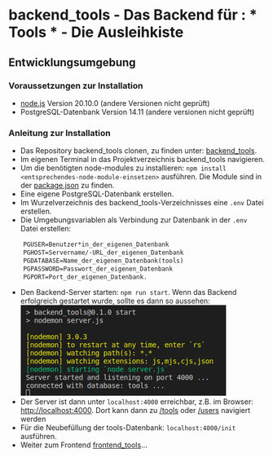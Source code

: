 # backend_tools - Das Backend für : * Tools * - Die Ausleihkiste 

## Entwicklungsumgebung

### Voraussetzungen zur Installation

- [node.js](nodejs.org) Version 20.10.0 (andere Versionen nicht geprüft)
- PostgreSQL-Datenbank Version 14.11 (andere versionen nicht geprüft)

### Anleitung zur Installation

- Das Repository backend_tools clonen, zu finden unter: [backend_tools](https://github.com/eliseHtw/backend_tools.git).
- Im eigenen Terminal in das Projektverzeichnis backend_tools navigieren.
- Um die benötigten node-modules zu installieren: `npm install <entsprechendes-node-module-einsetzen>` ausführen. Die Module sind in der [package.json](https://github.com/eliseHtw/backend_tools/blob/main/package.json) zu finden.
- Eine eigene PostgreSQL-Datenbank erstellen.
- Im Wurzelverzeichnis des backend_tools-Verzeichnisses eine `.env` Datei erstellen. 
- Die Umgebungsvariablen als Verbindung zur Datenbank in der `.env` Datei erstellen:
```env
    PGUSER=Benutzer*in_der_eigenen_Datenbank
    PGHOST=Servername/-URL_der_eigenen_Datenbank
    PGDATABASE=Name_der_eigenen_Datenbank(tools)
    PGPASSWORD=Passwort_der_eigenen_Datenbank
    PGPORT=Port_der_eigenen_Datenbank.
```
- Den Backend-Server starten: `npm run start`. Wenn das Backend erfolgreich gestartet wurde, sollte es dann so aussehen:  
![backend_started](https://github.com/eliseHtw/backend_tools/blob/main/images_readme/backend_started.png)
- Der Server ist dann unter `localhost:4000` erreichbar, z.B. im Browser: [http://localhost:4000](http://localhost:4000). Dort kann dann zu [/tools](http://localhost:4000/tools) oder [/users](http://localhost:4000/users) navigiert werden
- Für die Neubefüllung der tools-Datenbank: `localhost:4000/init` ausführen.
- Weiter zum Frontend [frontend_tools](https://github.com/eliseHtw/frontend_tools.git)...